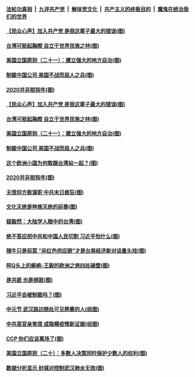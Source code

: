 ####  [法轮功真相](../../../../basic/blob/master/README.md?t=09061231) &nbsp;|&nbsp; [九评共产党](../../../../9ping.md/blob/master/README.md?t=09061231) &nbsp;|&nbsp; [解体党文化](../../../../jtdwh.md/blob/master/README.md?t=09061231)  &nbsp;|&nbsp; [共产主义的终极目的](../../../../gczydzjmd.md/blob/master/README.md?t=09061231) &nbsp;|&nbsp; [魔鬼在统治我们的世界](../../../../mgztzwmdsj.md/blob/master/README.md?t=09061231) 

#### [【民众心声】加入共产党 是我这辈子最大的错误(图)](../pages/p4/944929.md?t=09061231) 

#### [台湾可挺起胸膛 自立于世界民族之林(图)](../pages/p4/945297.md?t=09061231) 

#### [美国立国原则（二十一）：建立强大的地方自治(图)](../pages/p4/944288.md?t=09061231) 

#### [制裁中国公司 美国不战而屈人之兵(图)](../pages/p4/945292.md?t=09061231) 


#### [2020并非脱钩年(图)](../pages/p4/945238.md?t=09061231) 

#### [【民众心声】加入共产党 是我这辈子最大的错误(图)](../pages/p4/944929.md?t=09061231) 

#### [台湾可挺起胸膛 自立于世界民族之林(图)](../pages/p4/945297.md?t=09061231) 

#### [美国立国原则（二十一）：建立强大的地方自治(图)](../pages/p4/944288.md?t=09061231) 

#### [制裁中国公司 美国不战而屈人之兵(图)](../pages/p4/945292.md?t=09061231) 

#### [这个欧洲小国为何敢跟台湾站一起？(图)](../pages/p4/945295.md?t=09061231) 


#### [2020并非脱钩年(图)](../pages/p4/945238.md?t=09061231) 

#### [无信仰方能谋职 中共末日疯狂(图)](../pages/p4/945217.md?t=09061231) 

#### [文化灭绝是种族灭绝的前奏(图)](../pages/p4/945180.md?t=09061231) 

#### [裴毅然：大陆学人眼中的台湾(图)](../pages/p4/945175.md?t=09061231) 

#### [绝不答应把中共和中国人民切割 习近平怕什么(图)](../pages/p4/945182.md?t=09061231) 

#### [猪牛只是前菜 “非红色供应链”才是台美经济新对话重头戏(图)](../pages/p4/945185.md?t=09061231) 

#### [阿Q头上的瘌痢-王毅的欧洲之旅四处碰壁(图)](../pages/p4/945174.md?t=09061231) 

#### [是共匪 也是绑匪(图)](../pages/p4/945173.md?t=09061231) 

#### [习近平会被制裁吗？(图)](../pages/p4/945195.md?t=09061231) 

#### [中元节 武汉路边随处可见祭奠的人(组图)](../pages/p4/945091.md?t=09061231) 

#### [中共高官亲笔信 成隐瞒疫情新证据(组图)](../pages/p4/945088.md?t=09061231) 

#### [CCP 你们应该离场了(图)](../pages/p4/945084.md?t=09061231) 

#### [美国立国原则（二十）：多数人决策同时保护少数人的权利(图)](../pages/p4/944287.md?t=09061231) 

#### [数据分析显示 封城对控制武汉肺炎无效(图)](../pages/p4/945077.md?t=09061231) 

